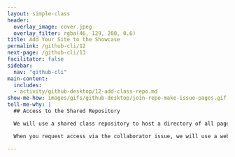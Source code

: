 ```yaml
---
layout: simple-class
header:
  overlay_image: cover.jpeg
  overlay_filter: rgba(46, 129, 200, 0.6)
title: Add Your Site to the Showcase
permalink: /github-cli/12
next-page: /github-cli/13
facilitator: false
sidebar:
  nav: "github-cli"
main-content:
  includes:
  - activity/github-desktop/12-add-class-repo.md  
show-me-how: images/gifs/github-desktop/join-repo-make-issue-pages.gif
tell-me-why: |
  ## Access to the Shared Repository

  We will use a shared class repository to host a directory of all pages that have been created as a part of this course.

  When you request access via the collaborator issue, we will use a webhook to add you as a collaborator. This will ensure you have the ability to push to this repository, and can add your site.

---
```

